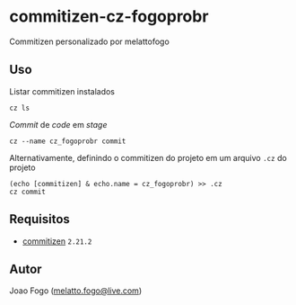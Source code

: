 # commitizen-cz-fogoprobr

Commitizen personalizado por melattofogo

## Uso

Listar commitizen instalados

```
cz ls
```

*Commit* de *code* em *stage*

```
cz --name cz_fogoprobr commit
```

Alternativamente, definindo o commitizen do projeto em um arquivo ```.cz``` do projeto

```
(echo [commitizen] & echo.name = cz_fogoprobr) >> .cz
cz commit
```

## Requisitos

- [commitizen](https://github.com/commitizen-tools/commitizen) ```2.21.2```

## Autor
Joao Fogo (melatto.fogo@live.com)
